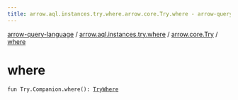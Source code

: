 ```yaml
---
title: arrow.aql.instances.try.where.arrow.core.Try.where - arrow-query-language
---
```


[arrow-query-language](../../index.html) / [arrow.aql.instances.try.where](../index.html) / [arrow.core.Try](index.html) / [where](./where.html)

# where

`fun Try.Companion.where(): `[`TryWhere`](../../arrow.aql.instances/-try-where/index.html)